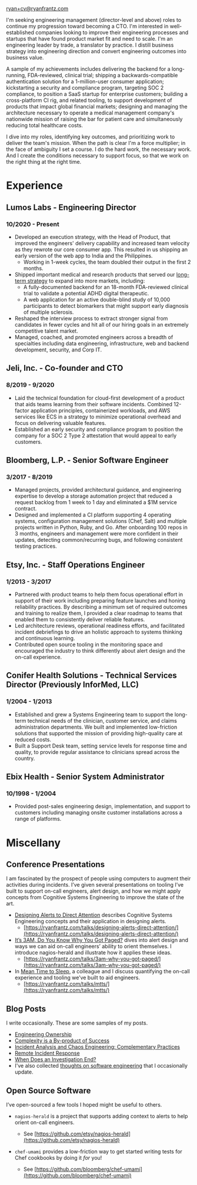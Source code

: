 [ryan+cv@ryanfrantz.com](mailto:ryan+cv@ryanfrantz.com)

I'm seeking engineering management (director-level and above) roles to continue
my progression toward becoming a CTO. I'm interested in well-established
companies looking to improve their engineering processes and startups that have
found product market fit and need to scale. I'm an engineering leader by trade,
a translator by practice. I distill business strategy into engineering direction
and convert engineering outcomes into business value.

A sample of my achievements includes delivering the backend for a long-running,
FDA-reviewed, clinical trial; shipping a backwards-compatible authentication
solution for a 1-million-user consumer application; kickstarting a security and
compliance program, targeting SOC 2 compliance, to position a SaaS startup for
enterprise customers;  building a cross-platform CI rig, and related tooling, to
support development of products that impact global financial markets; designing
and managing the architecture necessary to operate a medical management
company's nationwide mission of raising the bar for patient care and
simultaneously reducing total healthcare costs.

I dive into my roles, identifying key outcomes, and prioritizing work to deliver
the team's mission. When the path is clear I'm a force multiplier; in the face
of ambiguity I set a course. I do the hard work, the necessary work. And I
create the conditions necessary to support focus, so that we work on the right
thing at the right time.

# Experience

## Lumos Labs - Engineering Director
### 10/2020 - Present
* Developed an execution strategy, with the Head of Product, that improved the
engineers' delivery capability and increased team velocity as they rewrote our
core consumer app. This resulted in us shipping an early version of the web app
to India and the Philippines.
  * Working in 1-week cycles, the team doubled their output in the first 2
  months.
* Shipped important medical and research products that served our
[long-term strategy](https://www.lumoslabs.com/digital-medicine) to expand into
more markets, including:
  * A fully-documented backend for an 18-month FDA-reviewed clinical trial to
  validate a potential ADHD digital therapeutic.
  * A web application for an active double-blind study of 10,000 participants to
  detect biomarkers that might support early
  diagnosis of multiple sclerosis.
* Reshaped the interview process to extract stronger signal from candidates in
fewer cycles and hit all of our hiring goals in an extremely competitive talent
market.
* Managed, coached, and promoted engineers across a breadth of specialties
including data engineering, infrastructure, web and backend development,
security, and Corp IT.

## Jeli, Inc. - Co-founder and CTO
### 8/2019 - 9/2020
* Laid the technical foundation for cloud-first development of a product that
aids teams learning from their software incidents. Combined 12-factor
application principles, containerized workloads, and AWS services like ECS in
a strategy to minimize operational overhead and focus on delivering valuable
features. 
* Established an early security and compliance program to position the company
for a SOC 2 Type 2 attestation that would appeal to early customers.

## Bloomberg, L.P. - Senior Software Engineer
### 3/2017 - 8/2019
* Managed projects, provided architectural guidance, and engineering expertise to develop a storage automation project that reduced a request backlog from 1 week to 1 day and eliminated a $1M service contract.
* Designed and implemented a CI platform supporting 4 operating systems, configuration management solutions (Chef, Salt) and multiple projects written in Python, Ruby, and Go. After onboarding 100 repos in 3 months, engineers and management were more confident in their updates, detecting common/recurring bugs, and following consistent testing practices.

## Etsy, Inc. - Staff Operations Engineer
### 1/2013 - 3/2017
* Partnered with product teams to help them focus operational effort in support of their work including preparing feature launches and honing reliability practices. By describing a minimum set of required outcomes and training to realize them, I provided a clear roadmap to teams that enabled them to consistently deliver reliable features.
* Led architecture reviews, operational readiness efforts, and facilitated incident debriefings to drive an holistic approach to systems thinking and continuous learning.
* Contributed open source tooling in the monitoring space and encouraged the industry to think differently about alert design and the on-call experience.

## Conifer Health Solutions - Technical Services Director (Previously InforMed, LLC)
### 1/2004 - 1/2013
* Established and grew a Systems Engineering team to support the long-term technical needs of the clinician, customer service, and claims administration departments. We built and implemented low-friction solutions that supported the mission of providing high-quality care at reduced costs.
* Built a Support Desk team, setting service levels for response time and quality, to provide regular assistance to clinicians spread across the country.

## Ebix Health - Senior System Administrator
### 10/1998 - 1/2004
* Provided post-sales engineering design, implementation, and support to customers including managing onsite customer installations across a range of platforms.

# Miscellany
## Conference Presentations

I am fascinated by the prospect of people using computers to augment their activities during incidents. I’ve given several presentations on tooling I’ve built to support on-call engineers, alert design, and how we might apply concepts from Cognitive Systems Engineering to improve the state of the art.

* [Designing Alerts to Direct Attention](https://ryanfrantz.com/talks/designing-alerts-direct-attention/) describes Cognitive Systems Engineering concepts and their application in designing alerts.
  * [https://ryanfrantz.com/talks/designing-alerts-direct-attention/](https://ryanfrantz.com/talks/designing-alerts-direct-attention/)
* [It’s 3AM, Do You Know Why You Got Paged?](https://ryanfrantz.com/talks/3am-why-you-got-paged) dives into alert design and ways we can aid on-call engineers’ ability to orient themselves. I introduce nagios-herald and illustrate how it applies these ideas.
  * [https://ryanfrantz.com/talks/3am-why-you-got-paged/](https://ryanfrantz.com/talks/3am-why-you-got-paged/)
* In [Mean Time to Sleep](https://ryanfrantz.com/talks/mtts/), a colleague and I discuss quantifying the on-call experience and tooling we’ve built to aid engineers.
  * [https://ryanfrantz.com/talks/mtts/](https://ryanfrantz.com/talks/mtts/)

## Blog Posts

I write occasionally. These are some samples of my posts.
* [Engineering Ownership](https://ryanfrantz.com/posts/engineering-ownership.html)
* [Complexity is a By-product of Success](https://ryanfrantz.com/posts/complexity-is-byproduct-of-success.html)
* [Incident Analysis and Chaos Engineering: Complementary Practices](https://www.learningfromincidents.io/posts/incident-analysis-and-chaos-engineering)
* [Remote Incident Response](https://ryanfrantz.com/posts/remote-incident-response.html)
* [When Does an Investigation End?](https://ryanfrantz.com/posts/when-does-an-investigation-end.html)
* I've also collected [thoughts on software engineering](https://github.com/ryanfrantz/engineering) that I occasionally update.

## Open Source Software

I’ve open-sourced a few tools I hoped might be useful to others.

* `nagios-herald` is a project that supports adding context to alerts to help orient on-call engineers.
  * See [https://github.com/etsy/nagios-herald](https://github.com/etsy/nagios-herald)

* `chef-umami` provides a low-friction way to get started writing tests for Chef cookbooks by doing it _for_ you!
  * See [https://github.com/bloomberg/chef-umami](https://github.com/bloomberg/chef-umami)
